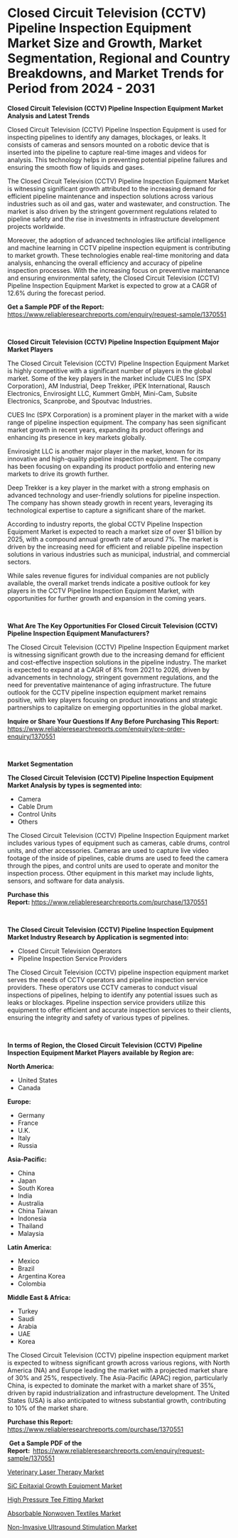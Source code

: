 <p><h1>Closed Circuit Television (CCTV) Pipeline Inspection Equipment Market Size and Growth, Market Segmentation, Regional and Country Breakdowns, and Market Trends for Period from 2024 -  2031</h1></p><p><strong>Closed Circuit Television (CCTV) Pipeline Inspection Equipment Market Analysis and Latest Trends</strong></p>
<p><p>Closed Circuit Television (CCTV) Pipeline Inspection Equipment is used for inspecting pipelines to identify any damages, blockages, or leaks. It consists of cameras and sensors mounted on a robotic device that is inserted into the pipeline to capture real-time images and videos for analysis. This technology helps in preventing potential pipeline failures and ensuring the smooth flow of liquids and gases.</p><p>The Closed Circuit Television (CCTV) Pipeline Inspection Equipment Market is witnessing significant growth attributed to the increasing demand for efficient pipeline maintenance and inspection solutions across various industries such as oil and gas, water and wastewater, and construction. The market is also driven by the stringent government regulations related to pipeline safety and the rise in investments in infrastructure development projects worldwide.</p><p>Moreover, the adoption of advanced technologies like artificial intelligence and machine learning in CCTV pipeline inspection equipment is contributing to market growth. These technologies enable real-time monitoring and data analysis, enhancing the overall efficiency and accuracy of pipeline inspection processes. With the increasing focus on preventive maintenance and ensuring environmental safety, the Closed Circuit Television (CCTV) Pipeline Inspection Equipment Market is expected to grow at a CAGR of 12.6% during the forecast period.</p></p>
<p><strong>Get a Sample PDF of the Report:&nbsp;</strong> <a href="https://www.reliableresearchreports.com/enquiry/request-sample/1370551">https://www.reliableresearchreports.com/enquiry/request-sample/1370551</a></p>
<p>&nbsp;</p>
<p><strong>Closed Circuit Television (CCTV) Pipeline Inspection Equipment Major Market Players</strong></p>
<p><p>The Closed Circuit Television (CCTV) Pipeline Inspection Equipment Market is highly competitive with a significant number of players in the global market. Some of the key players in the market include CUES Inc (SPX Corporation), AM Industrial, Deep Trekker, iPEK International, Rausch Electronics, Envirosight LLC, Kummert GmbH, Mini-Cam, Subsite Electronics, Scanprobe, and Spoutvac Industries. </p><p>CUES Inc (SPX Corporation) is a prominent player in the market with a wide range of pipeline inspection equipment. The company has seen significant market growth in recent years, expanding its product offerings and enhancing its presence in key markets globally.</p><p>Envirosight LLC is another major player in the market, known for its innovative and high-quality pipeline inspection equipment. The company has been focusing on expanding its product portfolio and entering new markets to drive its growth further.</p><p>Deep Trekker is a key player in the market with a strong emphasis on advanced technology and user-friendly solutions for pipeline inspection. The company has shown steady growth in recent years, leveraging its technological expertise to capture a significant share of the market.</p><p>According to industry reports, the global CCTV Pipeline Inspection Equipment Market is expected to reach a market size of over $1 billion by 2025, with a compound annual growth rate of around 7%. The market is driven by the increasing need for efficient and reliable pipeline inspection solutions in various industries such as municipal, industrial, and commercial sectors.</p><p>While sales revenue figures for individual companies are not publicly available, the overall market trends indicate a positive outlook for key players in the CCTV Pipeline Inspection Equipment Market, with opportunities for further growth and expansion in the coming years.</p></p>
<p>&nbsp;</p>
<p><strong>What Are The Key Opportunities For Closed Circuit Television (CCTV) Pipeline Inspection Equipment Manufacturers?</strong></p>
<p><p>The Closed Circuit Television (CCTV) Pipeline Inspection Equipment market is witnessing significant growth due to the increasing demand for efficient and cost-effective inspection solutions in the pipeline industry. The market is expected to expand at a CAGR of 8% from 2021 to 2026, driven by advancements in technology, stringent government regulations, and the need for preventative maintenance of aging infrastructure. The future outlook for the CCTV pipeline inspection equipment market remains positive, with key players focusing on product innovations and strategic partnerships to capitalize on emerging opportunities in the global market.</p></p>
<p><strong>Inquire or Share Your Questions If Any Before Purchasing This Report:</strong> <a href="https://www.reliableresearchreports.com/enquiry/pre-order-enquiry/1370551">https://www.reliableresearchreports.com/enquiry/pre-order-enquiry/1370551</a></p>
<p>&nbsp;</p>
<p><strong>Market Segmentation</strong></p>
<p><strong>The Closed Circuit Television (CCTV) Pipeline Inspection Equipment Market Analysis by types is segmented into:</strong></p>
<p><ul><li>Camera</li><li>Cable Drum</li><li>Control Units</li><li>Others</li></ul></p>
<p><p>The Closed Circuit Television (CCTV) Pipeline Inspection Equipment market includes various types of equipment such as cameras, cable drums, control units, and other accessories. Cameras are used to capture live video footage of the inside of pipelines, cable drums are used to feed the camera through the pipes, and control units are used to operate and monitor the inspection process. Other equipment in this market may include lights, sensors, and software for data analysis.</p></p>
<p><strong>Purchase this Report:&nbsp;</strong><a href="https://www.reliableresearchreports.com/purchase/1370551">https://www.reliableresearchreports.com/purchase/1370551</a></p>
<p>&nbsp;</p>
<p><strong>The Closed Circuit Television (CCTV) Pipeline Inspection Equipment Market Industry Research by Application is segmented into:</strong></p>
<p><ul><li>Closed Circuit Television Operators</li><li>Pipeline Inspection Service Providers</li></ul></p>
<p><p>The Closed Circuit Television (CCTV) pipeline inspection equipment market serves the needs of CCTV operators and pipeline inspection service providers. These operators use CCTV cameras to conduct visual inspections of pipelines, helping to identify any potential issues such as leaks or blockages. Pipeline inspection service providers utilize this equipment to offer efficient and accurate inspection services to their clients, ensuring the integrity and safety of various types of pipelines.</p></p>
<p>&nbsp;</p>
<p><strong>In terms of Region, the Closed Circuit Television (CCTV) Pipeline Inspection Equipment Market Players available by Region are:</strong></p>
<p>
    <p> <strong> North America: </strong>
        <ul>
            <li>United States</li>
            <li>Canada</li>
        </ul>
        </p> 
    <p> <strong> Europe: </strong>
        <ul>
            <li>Germany</li>
            <li>France</li>
            <li>U.K.</li>
            <li>Italy</li>
            <li>Russia</li>
        </ul>
        </p> 
    <p> <strong> Asia-Pacific: </strong>
        <ul>
            <li>China</li>
            <li>Japan</li>
            <li>South Korea</li>
            <li>India</li>
            <li>Australia</li>
            <li>China Taiwan</li>
            <li>Indonesia</li>
            <li>Thailand</li>
            <li>Malaysia</li>
        </ul>
        </p> 
    <p> <strong> Latin America: </strong>
        <ul>
            <li>Mexico</li>
            <li>Brazil</li>
            <li>Argentina Korea</li>
            <li>Colombia</li>
        </ul>
        </p> 
    <p> <strong> Middle East & Africa: </strong>
        <ul>
            <li>Turkey</li>
            <li>Saudi</li>
            <li>Arabia</li>
            <li>UAE</li>
            <li>Korea</li>
        </ul>
    </p>
    </p>
<p><p>The Closed Circuit Television (CCTV) pipeline inspection equipment market is expected to witness significant growth across various regions, with North America (NA) and Europe leading the market with a projected market share of 30% and 25%, respectively. The Asia-Pacific (APAC) region, particularly China, is expected to dominate the market with a market share of 35%, driven by rapid industrialization and infrastructure development. The United States (USA) is also anticipated to witness substantial growth, contributing to 10% of the market share.</p></p>
<p><strong>Purchase this Report: </strong><a href="https://www.reliableresearchreports.com/purchase/1370551">https://www.reliableresearchreports.com/purchase/1370551</a></p>
<p>&nbsp;<strong>Get a Sample PDF of the Report:&nbsp;&nbsp;</strong><a href="https://www.reliableresearchreports.com/enquiry/request-sample/1370551">https://www.reliableresearchreports.com/enquiry/request-sample/1370551</a></p>
<p><strong></strong></p>
<p><p><a href="https://issuu.com/reportprime-2/docs/veterinary-laser-therapy-market-size-2030.pptx">Veterinary Laser Therapy Market</a></p><p><a href="https://medium.com/@jamesvasquez75/sic-epitaxial-growth-equipment-market-report-reveals-the-latest-trends-and-growth-opportunities-of-73dd00888d87">SiC Epitaxial Growth Equipment Market</a></p><p><a href="https://medium.com/@jamesvasquez75/high-pressure-tee-fitting-market-size-cagr-trends-2024-2030-45918a43afad">High Pressure Tee Fitting Market</a></p><p><a href="https://github.com/FassouRP/Market-Research-Report-List-3/blob/main/absorbable-nonwoven-textiles-market.md">Absorbable Nonwoven Textiles Market</a></p><p><a href="https://github.com/rahu1506/Market-Research-Report-List-2/blob/main/non-invasive-ultrasound-stimulation-market.md">Non-Invasive Ultrasound Stimulation Market</a></p></p>